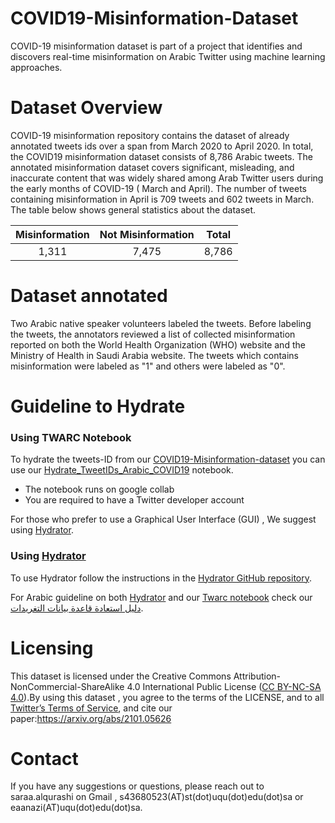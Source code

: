 # COVID19-Misinformation-Dataset
COVID-19 misinformation dataset is part of a  project that identifies and discovers real-time misinformation on Arabic Twitter using machine learning approaches. 
# Dataset Overview
COVID-19 misinformation repository contains the dataset of already annotated tweets ids over a span from March 2020 to April  2020. In total, the COVID19  misinformation dataset consists of 8,786 Arabic tweets. The annotated misinformation dataset covers significant, misleading, and inaccurate content that was widely shared among Arab Twitter users during the early months of COVID-19  ( March and April). The number of tweets containing misinformation in April is  709 tweets and 602 tweets in March. The table below shows general statistics about the dataset.


| Misinformation | Not Misinformation | Total         | 
| :---:          |     :---:          |      :---:    |
| 1,311          |7,475               | 8,786         |  




# Dataset annotated
Two Arabic native speaker volunteers labeled the tweets. Before labeling the tweets, the annotators reviewed a list of collected misinformation reported on both the World Health Organization (WHO) website and the Ministry of Health in Saudi Arabia website. The tweets which contains misinformation were labeled as "1" and others were labeled as  "0".   

# Guideline to Hydrate
 ### Using TWARC Notebook ### 
To hydrate the tweets-ID from our [COVID19-Misinformation-dataset](https://github.com/SarahAlqurashi/COVID19-Misinformation-dataset-) you can use our  [Hydrate_TweetIDs_Arabic_COVID19](https://github.com/SarahAlqurashi/COVID-19-Arabic-Tweets-Dataset/blob/master/Guideline%20to%20Hydrate/Hydrate_TweetIDs_Arabic_COVID19.ipynb) notebook.

* The notebook runs on google collab 
* You are required to have a Twitter developer account

For those who prefer  to use a Graphical User Interface (GUI) , We suggest using [Hydrator](https://github.com/DocNow/hydrator).

 ### Using [Hydrator](https://github.com/DocNow/hydrator)
To use Hydrator follow the instructions in the [Hydrator GitHub repository](https://github.com/DocNow/hydrator). 

For Arabic guideline  on both [Hydrator](https://github.com/DocNow/hydrator) and our [Twarc notebook](https://github.com/SarahAlqurashi/COVID-19-Arabic-Tweets-Dataset/blob/master/Guideline%20to%20Hydrate/Hydrate_TweetIDs_Arabic_COVID19.ipynb) check our [دليل استعادة قاعدة بيانات التغريدات](https://github.com/SarahAlqurashi/COVID-19-Arabic-Tweets-Dataset/blob/master/Guideline%20to%20Hydrate/دليل%20استعادة%20قاعدة%20بيانات%20التغريدات.pdf).

# Licensing
This dataset is licensed under the Creative Commons Attribution-NonCommercial-ShareAlike 4.0 International Public License ([CC BY-NC-SA 4.0](https://creativecommons.org/licenses/by-nc-sa/4.0/)).By using this dataset , you agree to the terms of the LICENSE, and to all  [Twitter’s Terms of Service](https://developer.twitter.com/en/developer-terms/agreement-and-policy), and cite our paper:https://arxiv.org/abs/2101.05626

# Contact  
If you have any suggestions or questions, please reach out to saraa.alqurashi on Gmail , s43680523(AT)st(dot)uqu(dot)edu(dot)sa  or  eaanazi(AT)uqu(dot)edu(dot)sa.
